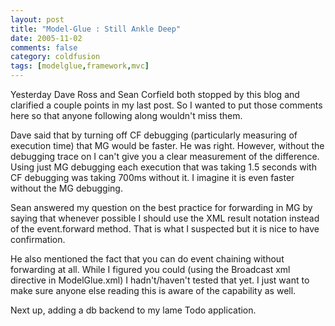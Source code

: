 ```yaml
---
layout: post
title: "Model-Glue : Still Ankle Deep"
date: 2005-11-02
comments: false
category: coldfusion
tags: [modelglue,framework,mvc]
---
```

Yesterday Dave Ross and Sean Corfield both stopped by this blog and clarified
a couple points in my last post. So I wanted to put those comments here so
that anyone following along wouldn't miss them.  

Dave said that by turning off CF debugging (particularly measuring of
execution time) that MG would be faster. He was right. However, without the
debugging trace on I can't give you a clear measurement of the difference.
Using just MG debugging each execution that was taking 1.5 seconds with CF
debugging was taking 700ms without it. I imagine it is even faster without the
MG debugging.  

Sean answered my question on the best practice for forwarding in MG by saying
that whenever possible I should use the XML result notation instead of the
event.forward method. That is what I suspected but it is nice to have
confirmation.  

He also mentioned the fact that you can do event chaining without forwarding
at all. While I figured you could (using the Broadcast xml directive in
ModelGlue.xml) I hadn't/haven't tested that yet. I just want to make sure
anyone else reading this is aware of the capability as well.  

Next up, adding a db backend to my lame Todo application.
